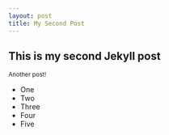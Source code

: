 ```yaml
---
layout: post
title: My Second Post
---
```


<h2>This is my second Jekyll post</h2>

<small>Another post!</small>

<ul>
	<li>One</li>
	<li>Two</li>
	<li>Three</li>
	<li>Four</li>
	<li>Five</li>
	
</ul>